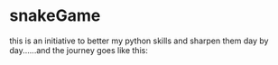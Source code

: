 # snakeGame

this is an initiative to better my python skills and sharpen them day by day......and the journey goes like this:
